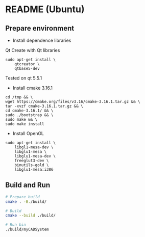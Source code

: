 # README (Ubuntu)

## Prepare environment

* Install dependence libraries

Qt Create with Qt libraries

```
sudo apt-get install \
    qtcreator \
    qtbase5-dev
```

Tested on qt 5.5.1

* Install cmake 3.16.1

```
cd /tmp && \
wget https://cmake.org/files/v3.16/cmake-3.16.1.tar.gz && \
tar -xvzf cmake-3.16.1.tar.gz && \
cd cmake-3.16.1/ && \
sudo ./bootstrap && \
sudo make && \
sudo make install

```

* Install OpenGL

```
sudo apt-get install \
    libgl1-mesa-dev \
    libglu1-mesa \
    libglu1-mesa-dev \
    freeglut3-dev \
    binutils-gold \
    libglu1-mesa:i386
```

## Build and Run

```bash
# Prepare build
cmake . -B./build/

# Build
cmake --build ./build/

# Run bin
./build/myCADSystem
```

